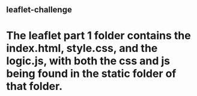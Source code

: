 ## leaflet-challenge
# The leaflet part 1 folder contains the index.html, style.css, and the logic.js, with both the css and js being found in the static folder of that folder.  
